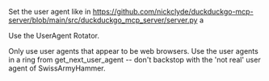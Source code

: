 Set the user agent like in
https://github.com/nickclyde/duckduckgo-mcp-server/blob/main/src/duckduckgo_mcp_server/server.py a

Use the UserAgent Rotator.

Only use user agents that appear to be web browsers. Use the user agents in a ring from get_next_user_agent -- don't backstop with the 'not real' user agent of SwissArmyHammer.